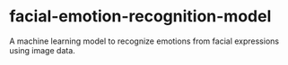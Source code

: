 # facial-emotion-recognition-model
A machine learning model to recognize emotions from facial expressions using image data.
